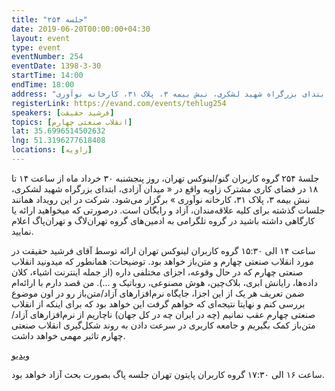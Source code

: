 ```yaml
---
title: "جلسه ۲۵۴"
date: 2019-06-20T00:00:00+04:30
layout: event
type: event
eventNumber: 254
eventDate: 1398-3-30
startTime: 14:00
endTime: 18:00
address: "میدان آزادی، ابتدای بزرگراه شهید لشکری، نبش بیمه ۳، پلاک ۳۱، کارخانه نوآوری"
registerLink: https://evand.com/events/tehlug254
speakers: [فرشید حقیقت]
topics: [انقلاب صنعتی چهارم]
lat: 35.6996514502632
lng: 51.3196277618408
locations: [زاویه]
---
```

جلسهٔ ۲۵۴ گروه کاربران گنو/لینوکس تهران، روز پنجشنبه ۳۰ خرداد ماه از ساعت ۱۴ تا ۱۸ در فضای کاری مشترک زاویه واقع در « میدان آزادی، ابتدای بزرگراه شهید لشکری، نبش بیمه ۳، پلاک ۳۱، کارخانه نوآوری » برگزار می‌شود.
شرکت در این رویداد همانند جلسات گذشته برای کلیه علاقه‌مندان، آزاد و رایگان است.
درصورتی که میخواهید ارائه یا کارگاهی داشته باشید در گروه تلگرامی به ادمین‌های گروه تهران‌لاگ و تهران‌پاگ اعلام نمایید.

ساعت ۱۴ الی ۱۵:۳۰ گروه کاربران لینوکس تهران
ارائه توسط آقای فرشید حقیقت در مورد انقلاب صنعتی چهارم و متن‌باز خواهد بود.
توضیحات: همانطور که میدونید انقلاب صنعتی چهارم که در حال وقوعه، اجزای مختلفی داره (از جمله اینترنت اشیاء، کلان داده‌ها، رایانش ابری، بلاک‌چین، هوش مصنوعی، روباتیک و ...). من قصد دارم با ارائه‌ام ضمن تعریف هر یک از این اجزا، جایگاه نرم‌افزارهای آزاد/متن‌باز رو در اون موضوع بررسی کنم و نهایتا نتیجه‌ای که خواهم گرفت این خواهد بود که برای اینکه از انقلاب صنعتی چهارم عقب نمانیم (چه در ایران چه در کل جهان) ناچاریم از نرم‌افزارهای آزاد/متن‌باز کمک بگیریم و جامعه کاربری در سرعت دادن به روند شکل‌گیری انقلاب صنعتی چهارم تاثیر مهمی خواهد داشت.

[ویدیو](https://archive.org/details/tehlug-254-presentation)

ساعت ۱۶ الی ۱۷:۳۰ گروه کاربران پایتون تهران
جلسه پاگ بصورت بحث آزاد خواهد بود.